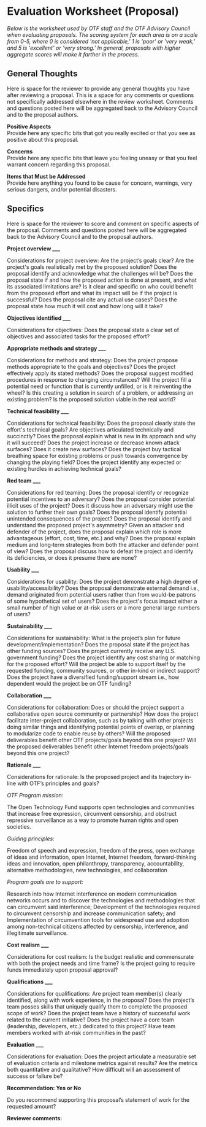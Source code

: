 # Evaluation Worksheet \(Proposal\)

_Below is the worksheet used by OTF staff and the OTF Advisory Council when evaluating proposals. The scoring system for each area is on a scale from 0-5, where 0 is considered 'not applicable,' 1 is 'poor' or 'very weak,' and 5 is 'excellent' or 'very strong.' In general, proposals with higher aggregate scores will make it farther in the process._

## General Thoughts

Here is space for the reviewer to provide any general thoughts you have after reviewing a proposal. This is a space for any comments or questions not specifically addressed elsewhere in the review worksheet. Comments and questions posted here will be aggregated back to the Advisory Council and to the proposal authors.

**Positive Aspects**    
Provide here any specific bits that got you really excited or that you see as positive about this proposal.

**Concerns**    
Provide here any specific bits that leave you feeling uneasy or that you feel warrant concern regarding this proposal.

**Items that Must be Addressed**    
Provide here anything you found to be cause for concern, warnings, very serious dangers, and/or potential disasters.

## Specifics

Here is space for the reviewer to score and comment on specific aspects of the proposal. Comments and questions posted here will be aggregated back to the Advisory Council and to the proposal authors.

**Project overview \_\_\_**

Considerations for project overview: Are the project’s goals clear? Are the project's goals realistically met by the proposed solution? Does the proposal identify and acknowledge what the challenges will be? Does the proposal state if and how the proposed action is done at present, and what its associated limitations are? Is it clear and specific on who could benefit from the proposed effort and what its impact will be if the project is successful? Does the proposal cite any actual use cases? Does the proposal state how much it will cost and how long will it take?

**Objectives identified \_\_\_**

Considerations for objectives: Does the proposal state a clear set of objectives and associated tasks for the proposed effort?

**Appropriate methods and strategy \_\_\_**

Considerations for methods and strategy: Does the project propose methods appropriate to the goals and objectives? Does the project effectively apply its stated methods? Does the proposal suggest modified procedures in response to changing circumstances? Will the project fill a potential need or function that is currently unfilled, or is it reinventing the wheel? Is this creating a solution in search of a problem, or addressing an existing problem? Is the proposed solution viable in the real world?

**Technical feasibility \_\_\_**

Considerations for technical feasibility: Does the proposal clearly state the effort's technical goals? Are objectives articulated technically and succinctly? Does the proposal explain what is new in its approach and why it will succeed? Does the project increase or decrease known attack surfaces? Does it create new surfaces? Does the project buy tactical breathing space for existing problems or push towards convergence by changing the playing field? Does the project identify any expected or existing hurdles in achieving technical goals?

**Red team \_\_\_**

Considerations for red teaming: Does the proposal identify or recognize potential incentives to an adversary? Does the proposal consider potential illicit uses of the project? Does it discuss how an adversary might use the solution to further their own goals? Does the proposal identify potential unintended consequences of the project? Does the proposal identify and understand the proposed project's asymmetry? Given an attacker and defender of the project, does the proposal explain which role is more advantageous \(effort, cost, time, etc.\) and why? Does the proposal explain medium and long‐term strategies from both the attacker and defender point of view? Does the proposal discuss how to defeat the project and identify its deficiencies, or does it presume there are none?

**Usability \_\_\_**

Considerations for usability: Does the project demonstrate a high degree of usability/accessibility? Does the proposal demonstrate external demand i.e., demand originated from potential users rather than from would-be patrons of some hypothetical set of users? Does the project's focus impact either a small number of high value or at-risk users or a more general large numbers of users?

**Sustainability \_\_\_**

Considerations for sustainability: What is the project’s plan for future development/implementation? Does the proposal state if the project has other funding sources? Does the project currently receive any U.S. government funding? Does the project identify any cost sharing or matching for the proposed effort? Will the project be able to support itself by the requested funding, community sources, or other in-kind or indirect support? Does the project have a diversified funding/support stream i.e., how dependent would the project be on OTF funding?

**Collaboration \_\_\_**

Considerations for collaboration: Does or should the project support a collaborative open source community or partnership? How does the project facilitate inter-project collaboration, such as by talking with other projects doing similar things and identifying potential points of overlap, or planning to modularize code to enable reuse by others? Will the proposed deliverables benefit other OTF projects/goals beyond this one project? Will the proposed deliverables benefit other Internet freedom projects/goals beyond this one project?

**Rationale \_\_\_**

Considerations for rationale: Is the proposed project and its trajectory in-line with OTF’s principles and goals?

_OTF Program mission:_

The Open Technology Fund supports open technologies and communities that increase free expression, circumvent censorship, and obstruct repressive surveillance as a way to promote human rights and open societies.

_Guiding principles:_

Freedom of speech and expression, freedom of the press, open exchange of ideas and information, open Internet, Internet freedom, forward-thinking ideas and innovation, open philanthropy, transparency, accountability, alternative methodologies, new technologies, and collaboration

_Program goals are to support:_

Research into how Internet interference on modern communication networks occurs and to discover the technologies and methodologies that can circumvent said interference; Development of the technologies required to circumvent censorship and increase communication safety; and Implementation of circumvention tools for widespread use and adoption among non-technical citizens affected by censorship, interference, and illegitimate surveillance.

**Cost realism \_\_\_**

Considerations for cost realism: Is the budget realistic and commensurate with both the project needs and time frame? Is the project going to require funds immediately upon proposal approval?

**Qualifications \_\_\_**

Considerations for qualifications: Are project team member\(s\) clearly identified, along with work experience, in the proposal? Does the project’s team posses skills that uniquely qualify them to complete the proposed scope of work? Does the project team have a history of successful work related to the current initiative? Does the project have a core team \(leadership, developers, etc.\) dedicated to this project? Have team members worked with at-risk communities in the past?

**Evaluation \_\_\_**

Considerations for evaluation: Does the project articulate a measurable set of evaluation criteria and milestone metrics against results? Are the metrics both quantitative and qualitative? How difficult will an assessment of success or failure be?

**Recommendation: Yes or No**

Do you recommend supporting this proposal’s statement of work for the requested amount?

**Reviewer comments:**


